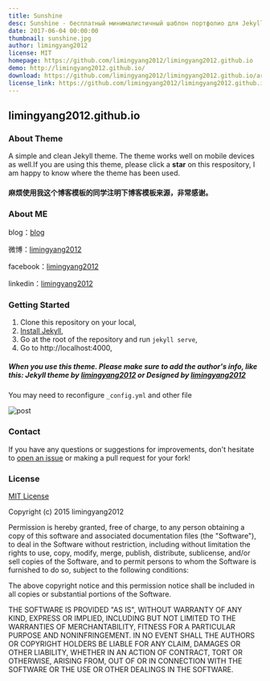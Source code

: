 ```yaml
---
title: Sunshine
desc: Sunshine - бесплатный минималистичный шаблон портфолио для Jekyll
date: 2017-06-04 00:00:00
thumbnail: sunshine.jpg
author: limingyang2012 
license: MIT
homepage: https://github.com/limingyang2012/limingyang2012.github.io
demo: http://limingyang2012.github.io/
download: https://github.com/limingyang2012/limingyang2012.github.io/archive/master.zip
license_link: https://github.com/limingyang2012/limingyang2012.github.io/blob/master/LICENSE
---
```

## limingyang2012.github.io

### About Theme 


A simple and clean Jekyll theme. The theme works well on mobile devices as well.If you are using this theme, please click a **star** on this respository, I am happy to know where the theme has been used.

#### 麻烦使用我这个博客模板的同学注明下博客模板来源，非常感谢。

### About ME

blog：[blog](http://limingyang2012.github.io/)

微博：[limingyang2012](http://weibo.com/limingyang2012)

facebook：[limingyang2012](https://www.facebook.com/limingyang2012)

linkedin：[limingyang2012](www.linkedin.com/in/limingyang2012)

### Getting Started

1. Clone this repository on your local,
1. [Install Jekyll](https://github.com/mojombo/jekyll/wiki/install),
1. Go at the root of the repository and run ```jekyll serve```,
1. Go to http://localhost:4000,

##### When you use this theme. Please make sure to add the author's info, like this: Jekyll theme by [limingyang2012](https://github.com/limingyang2012) or Designed by [limingyang2012](https://github.com/limingyang2012)

You may need to reconfigure `_config.yml` and other file

![post](https://github.com/limingyang2012/limingyang2012.github.io/blob/master/assets/readme/post.jpg?raw=true)


### Contact

If you have any questions or suggestions for improvements, don't
hesitate to [open an issue](https://github.com/limingyang2012/limingyang2012.github.io/issues)
or making a pull request for your fork!

### License

[MIT License](https://github.com/limingyang2012/limingyang2012.github.io/blob/master/LICENSE)

Copyright (c) 2015 limingyang2012

Permission is hereby granted, free of charge, to any person obtaining a copy
of this software and associated documentation files (the "Software"), to deal
in the Software without restriction, including without limitation the rights
to use, copy, modify, merge, publish, distribute, sublicense, and/or sell
copies of the Software, and to permit persons to whom the Software is
furnished to do so, subject to the following conditions:

The above copyright notice and this permission notice shall be included in
all copies or substantial portions of the Software.

THE SOFTWARE IS PROVIDED "AS IS", WITHOUT WARRANTY OF ANY KIND, EXPRESS OR
IMPLIED, INCLUDING BUT NOT LIMITED TO THE WARRANTIES OF MERCHANTABILITY,
FITNESS FOR A PARTICULAR PURPOSE AND NONINFRINGEMENT. IN NO EVENT SHALL THE
AUTHORS OR COPYRIGHT HOLDERS BE LIABLE FOR ANY CLAIM, DAMAGES OR OTHER
LIABILITY, WHETHER IN AN ACTION OF CONTRACT, TORT OR OTHERWISE, ARISING FROM,
OUT OF OR IN CONNECTION WITH THE SOFTWARE OR THE USE OR OTHER DEALINGS IN
THE SOFTWARE.
